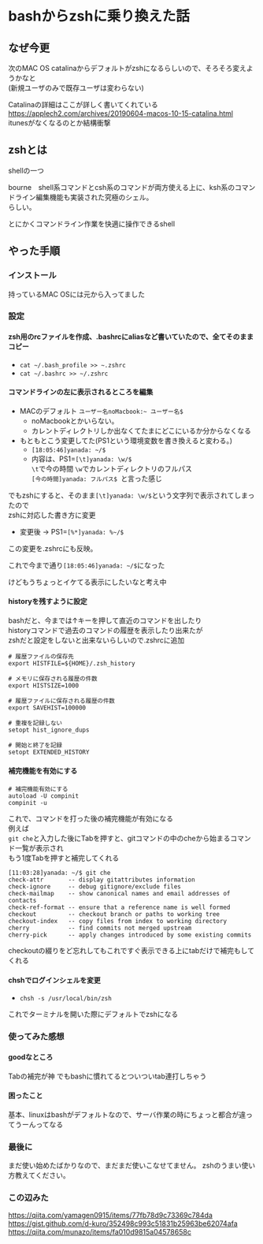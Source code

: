 # bashからzshに乗り換えた話

## なぜ今更
次のMAC OS catalinaからデフォルトがzshになるらしいので、そろそろ変えようかなと  
(新規ユーザのみで既存ユーザは変わらない)

Catalinaの詳細はここが詳しく書いてくれている  
https://applech2.com/archives/20190604-macos-10-15-catalina.html   
itunesがなくなるのとか結構衝撃

## zshとは
shellの一つ

bourne　shell系コマンドとcsh系のコマンドが両方使える上に、ksh系のコマンドライン編集機能も実装された究極のシェル。  
らしい。  

とにかくコマンドライン作業を快適に操作できるshell

## やった手順
### インストール
持っているMAC OSには元から入ってました

### 設定
#### zsh用のrcファイルを作成、.bashrcにaliasなど書いていたので、全てそのままコピー
- `cat ~/.bash_profile >> ~.zshrc`
- `cat ~/.bashrc >> ~/.zshrc`


#### コマンドラインの左に表示されるところを編集
- MACのデフォルト `ユーザー名noMacbook:~ ユーザー名$ `
  - noMacbookとかいらない。
  - カレントディレクトリしか出なくてたまにどこにいるか分からなくなる
- もともとこう変更してた(PS1という環境変数を書き換えると変わる。)
  - `[18:05:46]yanada: ~/$`
  - 内容は、PS1=`[\t]yanada: \w/$`  
     `\t`で今の時間 `\w`でカレントディレクトリのフルパス  
     `[今の時間]yanada: フルパス$ `と言った感じ
     
でもzshにすると、そのまま`[\t]yanada: \w/$`という文字列で表示されてしまったので  
zshに対応した書き方に変更  

* 変更後 → PS1=`[%*]yanada: %~/$ `  

この変更を.zshrcにも反映。

これで今まで通り`[18:05:46]yanada: ~/$`になった

けどもうちょっとイケてる表示にしたいなと考え中

#### historyを残すように設定
bashだと、今までは↑キーを押して直近のコマンドを出したり  
historyコマンドで過去のコマンドの履歴を表示したり出来たが  
zshだと設定をしないと出来ないらしいので.zshrcに追加
```
# 履歴ファイルの保存先
export HISTFILE=${HOME}/.zsh_history

# メモリに保存される履歴の件数
export HISTSIZE=1000

# 履歴ファイルに保存される履歴の件数
export SAVEHIST=100000

# 重複を記録しない
setopt hist_ignore_dups

# 開始と終了を記録
setopt EXTENDED_HISTORY
```


#### 補完機能を有効にする
```
# 補完機能有効にする
autoload -U compinit
compinit -u
```

これで、コマンドを打った後の補完機能が有効になる  
例えば  
`git che`と入力した後にTabを押すと、gitコマンドの中のcheから始まるコマンド一覧が表示され  
もう1度Tabを押すと補完してくれる

```
[11:03:28]yanada: ~/$ git che
check-attr       -- display gitattributes information
check-ignore     -- debug gitignore/exclude files
check-mailmap    -- show canonical names and email addresses of contacts
check-ref-format -- ensure that a reference name is well formed
checkout         -- checkout branch or paths to working tree
checkout-index   -- copy files from index to working directory
cherry           -- find commits not merged upstream
cherry-pick      -- apply changes introduced by some existing commits
```
checkoutの綴りをど忘れしてもこれですぐ表示できる上にtabだけで補完もしてくれる

#### chshでログインシェルを変更
- `chsh -s /usr/local/bin/zsh`

これでターミナルを開いた際にデフォルトでzshになる

### 使ってみた感想
#### goodなところ
Tabの補完が神
  でもbashに慣れてるとついついtab連打しちゃう
  
#### 困ったこと
基本、linuxはbashがデフォルトなので、サーバ作業の時にちょっと都合が違ってうーんってなる

### 最後に
まだ使い始めたばかりなので、まだまだ使いこなせてません。
zshのうまい使い方教えてください。

### この辺みた
https://qiita.com/yamagen0915/items/77fb78d9c73369c784da
https://gist.github.com/d-kuro/352498c993c51831b25963be62074afa
https://qiita.com/munazo/items/fa010d9815a04578658c

